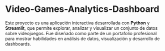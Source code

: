 # Video-Games-Analytics-Dashboard
Este proyecto es una aplicación interactiva desarrollada con **Python** y **Streamlit**, que permite explorar, analizar y visualizar un conjunto de datos sobre videojuegos. Fue diseñado como parte de un portafolio profesional para mostrar habilidades en análisis de datos, visualización y desarrollo de dashboards.

